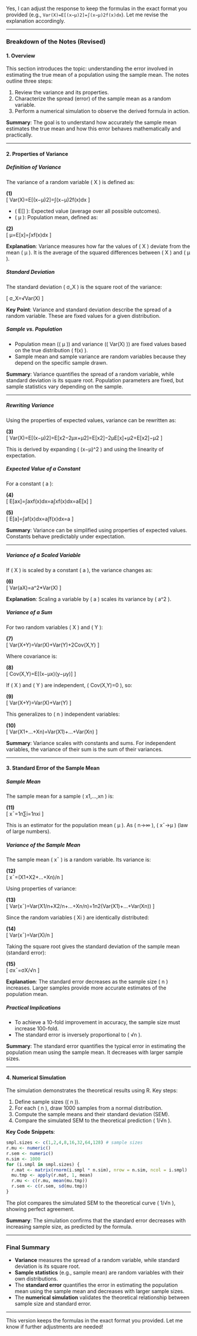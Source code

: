 Yes, I can adjust the response to keep the formulas in the exact format you provided (e.g., `Var(X)=E[(x−μ)2]=∫(x−μ)2f(x)dx`). Let me revise the explanation accordingly.

---

### Breakdown of the Notes (Revised)

#### **1. Overview**
This section introduces the topic: understanding the error involved in estimating the true mean of a population using the sample mean. The notes outline three steps:
1. Review the variance and its properties.
2. Characterize the spread (error) of the sample mean as a random variable.
3. Perform a numerical simulation to observe the derived formula in action.

**Summary**: The goal is to understand how accurately the sample mean estimates the true mean and how this error behaves mathematically and practically.

---

#### **2. Properties of Variance**

##### **Definition of Variance**
The variance of a random variable \( X \) is defined as:

**(1)**  
\[
Var(X)=E[(x−μ)2]=∫(x−μ)2f(x)dx
\]

- \( E[] \): Expected value (average over all possible outcomes).
- \( μ \): Population mean, defined as:

**(2)**  
\[
μ=E[x]=∫xf(x)dx
\]

**Explanation**: Variance measures how far the values of \( X \) deviate from the mean \( μ \). It is the average of the squared differences between \( X \) and \( μ \).

##### **Standard Deviation**
The standard deviation \( σ_X \) is the square root of the variance:

\[
σ_X=√Var(X)
\]

**Key Point**: Variance and standard deviation describe the spread of a random variable. These are fixed values for a given distribution.

##### **Sample vs. Population**
- Population mean (\( μ \)) and variance (\( Var(X) \)) are fixed values based on the true distribution \( f(x) \).
- Sample mean and sample variance are random variables because they depend on the specific sample drawn.

**Summary**: Variance quantifies the spread of a random variable, while standard deviation is its square root. Population parameters are fixed, but sample statistics vary depending on the sample.

---

##### **Rewriting Variance**
Using the properties of expected values, variance can be rewritten as:

**(3)**  
\[
Var(X)=E[(x−μ)2]=E[x2−2μx+μ2]=E[x2]−2μE[x]+μ2=E[x2]−μ2
\]

This is derived by expanding \( (x−μ)^2 \) and using the linearity of expectation.

##### **Expected Value of a Constant**
For a constant \( a \):

**(4)**  
\[
E[ax]=∫axf(x)dx=a∫xf(x)dx=aE[x]
\]

**(5)**  
\[
E[a]=∫af(x)dx=a∫f(x)dx=a
\]

**Summary**: Variance can be simplified using properties of expected values. Constants behave predictably under expectation.

---

##### **Variance of a Scaled Variable**
If \( X \) is scaled by a constant \( a \), the variance changes as:

**(6)**  
\[
Var(aX)=a^2*Var(X)
\]

**Explanation**: Scaling a variable by \( a \) scales its variance by \( a^2 \).

##### **Variance of a Sum**
For two random variables \( X \) and \( Y \):

**(7)**  
\[
Var(X+Y)=Var(X)+Var(Y)+2Cov(X,Y)
\]

Where covariance is:

**(8)**  
\[
Cov(X,Y)=E[(x−μx)(y−μy)]
\]

If \( X \) and \( Y \) are independent, \( Cov(X,Y)=0 \), so:

**(9)**  
\[
Var(X+Y)=Var(X)+Var(Y)
\]

This generalizes to \( n \) independent variables:

**(10)**  
\[
Var(X1+...+Xn)=Var(X1)+...+Var(Xn)
\]

**Summary**: Variance scales with constants and sums. For independent variables, the variance of their sum is the sum of their variances.

---

#### **3. Standard Error of the Sample Mean**

##### **Sample Mean**
The sample mean for a sample \( x1,...,xn \) is:

**(11)**  
\[
x¯=1n∑i=1nxi
\]

This is an estimator for the population mean \( μ \). As \( n→∞ \), \( x¯→μ \) (law of large numbers).

##### **Variance of the Sample Mean**
The sample mean \( x¯ \) is a random variable. Its variance is:

**(12)**  
\[
x¯=(X1+X2+...+Xn)/n
\]

Using properties of variance:

**(13)**  
\[
Var(x¯)=Var(X1/n+X2/n+...+Xn/n)=1n2(Var(X1)+...+Var(Xn))
\]

Since the random variables \( Xi \) are identically distributed:

**(14)**  
\[
Var(x¯)=Var(X)/n
\]

Taking the square root gives the standard deviation of the sample mean (standard error):

**(15)**  
\[
σx¯=σX/√n
\]

**Explanation**: The standard error decreases as the sample size \( n \) increases. Larger samples provide more accurate estimates of the population mean.

##### **Practical Implications**
- To achieve a 10-fold improvement in accuracy, the sample size must increase 100-fold.
- The standard error is inversely proportional to \( √n \).

**Summary**: The standard error quantifies the typical error in estimating the population mean using the sample mean. It decreases with larger sample sizes.

---

#### **4. Numerical Simulation**

The simulation demonstrates the theoretical results using R. Key steps:
1. Define sample sizes (\( n \)).
2. For each \( n \), draw 1000 samples from a normal distribution.
3. Compute the sample means and their standard deviation (SEM).
4. Compare the simulated SEM to the theoretical prediction \( 1/√n \).

**Key Code Snippets**:
```r
smpl.sizes <- c(1,2,4,8,16,32,64,128) # sample sizes
r.mu <- numeric()
r.sem <- numeric()
n.sim <- 1000
for (i.smpl in smpl.sizes) {
  r.mat <- matrix(rnorm(i.smpl * n.sim), nrow = n.sim, ncol = i.smpl)
  mu.tmp <- apply(r.mat, 1, mean)
  r.mu <- c(r.mu, mean(mu.tmp))
  r.sem <- c(r.sem, sd(mu.tmp))
}
```

The plot compares the simulated SEM to the theoretical curve \( 1/√n \), showing perfect agreement.

**Summary**: The simulation confirms that the standard error decreases with increasing sample size, as predicted by the formula.

---

### Final Summary
- **Variance** measures the spread of a random variable, while standard deviation is its square root.
- **Sample statistics** (e.g., sample mean) are random variables with their own distributions.
- The **standard error** quantifies the error in estimating the population mean using the sample mean and decreases with larger sample sizes.
- The **numerical simulation** validates the theoretical relationship between sample size and standard error.

---

This version keeps the formulas in the exact format you provided. Let me know if further adjustments are needed!

